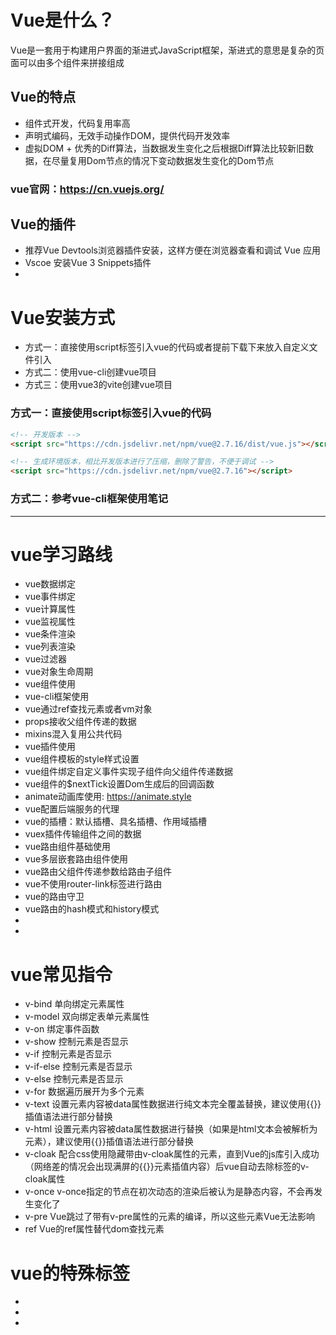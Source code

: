 # Vue是什么？
Vue是一套用于构建用户界面的渐进式JavaScript框架，渐进式的意思是复杂的页面可以由多个组件来拼接组成

## Vue的特点
- 组件式开发，代码复用率高
- 声明式编码，无效手动操作DOM，提供代码开发效率
- 虚拟DOM + 优秀的Diff算法，当数据发生变化之后根据Diff算法比较新旧数据，在尽量复用Dom节点的情况下变动数据发生变化的Dom节点

### vue官网：https://cn.vuejs.org/

## Vue的插件
- 推荐Vue Devtools浏览器插件安装，这样方便在浏览器查看和调试 Vue 应用
- Vscoe 安装Vue 3 Snippets插件
- 

# Vue安装方式
- 方式一：直接使用script标签引入vue的代码或者提前下载下来放入自定义文件引入
- 方式二：使用vue-cli创建vue项目
- 方式三：使用vue3的vite创建vue项目

### 方式一：直接使用script标签引入vue的代码
~~~html
<!-- 开发版本 -->
<script src="https://cdn.jsdelivr.net/npm/vue@2.7.16/dist/vue.js"></script>

<!-- 生成环境版本，相比开发版本进行了压缩，删除了警告，不便于调试 -->
<script src="https://cdn.jsdelivr.net/npm/vue@2.7.16"></script>
~~~

### 方式二：参考vue-cli框架使用笔记

---

# vue学习路线
- vue数据绑定
- vue事件绑定
- vue计算属性
- vue监视属性
- vue条件渲染
- vue列表渲染
- vue过滤器
- vue对象生命周期
- vue组件使用
- vue-cli框架使用
- vue通过ref查找元素或者vm对象
- props接收父组件传递的数据
- mixins混入复用公共代码
- vue插件使用
- vue组件模板的style样式设置
- vue组件绑定自定义事件实现子组件向父组件传递数据
- vue组件的$nextTick设置Dom生成后的回调函数
- animate动画库使用: https://animate.style
- vue配置后端服务的代理
- vue的插槽：默认插槽、具名插槽、作用域插槽
- vuex插件传输组件之间的数据
- vue路由组件基础使用
- vue多层嵌套路由组件使用
- vue路由父组件传递参数给路由子组件
- vue不使用router-link标签进行路由
- vue的路由守卫
- vue路由的hash模式和history模式
- 
- 


# vue常见指令
- v-bind      单向绑定元素属性
- v-model     双向绑定表单元素属性
- v-on        绑定事件函数
- v-show      控制元素是否显示
- v-if        控制元素是否显示
- v-if-else   控制元素是否显示
- v-else      控制元素是否显示
- v-for       数据遍历展开为多个元素
- v-text      设置元素内容被data属性数据进行纯文本完全覆盖替换，建议使用{{}}插值语法进行部分替换
- v-html      设置元素内容被data属性数据进行替换（如果是html文本会被解析为元素），建议使用{{}}插值语法进行部分替换
- v-cloak     配合css使用隐藏带由v-cloak属性的元素，直到Vue的js库引入成功（网络差的情况会出现满屏的{{}}元素插值内容）后vue自动去除标签的v-cloak属性
- v-once      v-once指定的节点在初次动态的渲染后被认为是静态内容，不会再发生变化了
- v-pre       Vue跳过了带有v-pre属性的元素的编译，所以这些元素Vue无法影响
- ref         Vue的ref属性替代dom查找元素


# vue的特殊标签
- 
- 
- 

